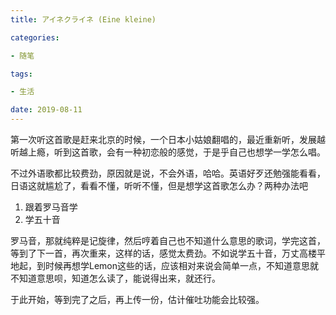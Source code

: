 ```yaml
---
title: アイネクライネ (Eine kleine)

categories: 

- 随笔

tags: 

- 生活

date: 2019-08-11
---
```


第一次听这首歌是赶来北京的时候，一个日本小姑娘翻唱的，最近重新听，发展越听越上瘾，听到这首歌，会有一种初恋般的感觉，于是乎自己也想学一学怎么唱。

不过外语歌都比较费劲，原因就是说，不会外语，哈哈。英语好歹还勉强能看看，日语这就尴尬了，看看不懂，听听不懂，但是想学这首歌怎么办？两种办法吧

1. 跟着罗马音学
2. 学五十音

罗马音，那就纯粹是记旋律，然后哼着自己也不知道什么意思的歌词，学完这首，等到了下一首，再次重来，这样的话，感觉太费劲。不如说学五十音，万丈高楼平地起，到时候再想学Lemon这些的话，应该相对来说会简单一点，不知道意思就不知道意思呗，知道怎么读了，能说得出来，就还行。

于此开始，等到完了之后，再上传一份，估计催吐功能会比较强。